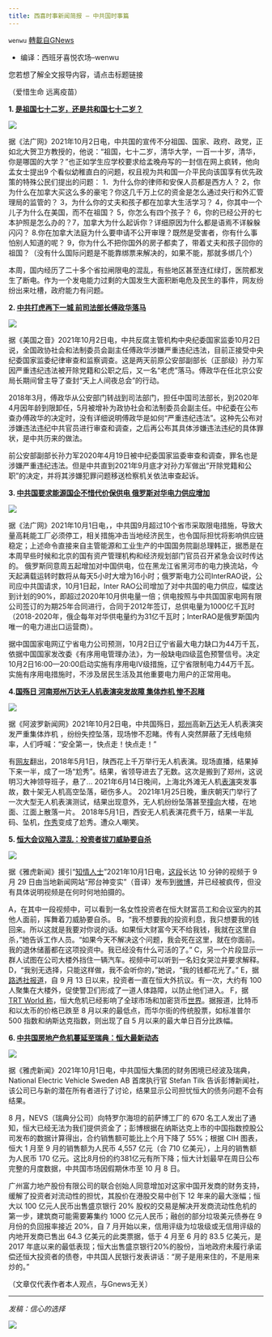 ```yaml
---
title: 西喜时事新闻简报 — 中共国时事篇
---
```

`wenwu` [轉載自GNews](https://gnews.org/zh-hans/1569408/)

- 编译：西班牙喜悦农场–wenwu


您若想了解全文报导内容，请点击标题链接

（爱惜生命 远离疫苗）

**1. [是祖国七十二岁，还是共和国七十二岁？](https://www.rfi.fr/cn/%E4%B8%93%E6%A0%8F%E6%A3%80%E7%B4%A2/%E5%BE%AE%E8%A8%80%E5%BE%AE%E8%AF%AD/20211002-%E6%98%AF%E7%A5%96%E5%9B%BD%E4%B8%83%E5%8D%81%E4%BA%8C%E5%B2%81%EF%BC%8C%E8%BF%98%E6%98%AF%E5%85%B1%E5%92%8C%E5%9B%BD%E4%B8%83%E5%8D%81%E4%BA%8C%E5%B2%81)**

![](https://assets.gnews.org/wp-content/uploads/2021/10/unknown-4.png)

据《法广网》2021年10月2日电，中共国的宣传不分祖国、国家、政府、政党，正如北大贺卫方教授的，他说：“祖国，七十二岁，清华大学，一百一十岁，清华，你是哪国的大学？”也正如学生应学校要求给孟晚舟写的一封信在网上疯转，他向孟女士提出9 个看似幼稚直白的问题，权且视为共和国一介平民向该国享有优先政策的特殊公民们提出的问题： 1．为什么你的律师和安保人员都是西方人？ 2，你为什么在加拿大买这么多的豪宅？你这几千万上亿的资金是怎么通过央行和外汇管理局的监管的？ 3，为什么你的丈夫和孩子都在加拿大生活学习？ 4，你其中一个儿子为什么在美国，而不在祖国？ 5，你怎么有四个孩子？ 6，你的已经公开的七本护照是怎么办的？7，加拿大为什么起诉你？详细原因为什么都是语焉不详躲躲闪闪？ 8.你在加拿大法庭为什么要申请不公开审理？既然是受害者，你有什么事怕别人知道的呢？ 9，你为什么不把你国外的房子都卖了，带着丈夫和孩子回你的祖国？（没有什么国际问题是不能靠绑票来解决的，如果不能，那就多绑几个）

本周，国内经历了二十多个省拉闸限电的混乱，有些地区甚至连红绿灯，医院都发生了断电。作为一个发电能力过剩的大国发生大面积断电危及民生的事件，网友纷纷出来吐槽，政府能力有问题。

**2. [中共打虎再下一城 前司法部长傅政华落马](https://www.voachinese.com/a/former-justice-minister-fu-zhenghua-under-investigation-20211002/6254418.html)**

![](https://assets.gnews.org/wp-content/uploads/2021/10/unknown-5.png)

据《美国之音》2021年10月2日电，中共反腐主管机构中央纪委国家监委10月2日说，全国政协社会和法制委员会副主任傅政华涉嫌严重违纪违法，目前正接受中央纪委国家监委纪律审查和监察调查。这是两天前原公安部副部长（正部级）孙力军因严重违纪违法被开除党籍和公职之后，又一名“老虎”落马。傅政华在任北京公安局长期间曾主导了查封“天上人间夜总会”的行动。

2018年3月，傅政华从公安部门转战到司法部门，担任中国司法部长，到2020年4月因年龄到限卸任，5月被增补为政协社会和法制委员会副主任。中纪委在公布查办傅政华的决定时，没有详细说明傅政华是如何“严重违纪违法”。这种先公布对涉嫌违法违纪中共官员进行审查和调查，之后再公布其具体涉嫌违法违纪的具体罪状，是中共历来的做法。

前公安部副部长孙力军2020年4月19日被中纪委国家监委审查和调查，罪名也是涉嫌严重违纪违法。但是中共直到2021年9月底才对孙力军做出“开除党籍和公职”的决定，并将其涉嫌犯罪问题移送检察机关依法审查起诉。

**3. [中共国要求能源国企不惜代价保供电 俄罗斯对华电力供应增加](https://www.rfi.fr/cn/%E4%B8%AD%E5%9B%BD/20211001-%E4%B8%AD%E5%9B%BD%E8%A6%81%E6%B1%82%E8%83%BD%E6%BA%90%E5%9B%BD%E4%BC%81%E4%B8%8D%E6%83%9C%E4%BB%A3%E4%BB%B7%E4%BF%9D%E4%BE%9B%E7%94%B5-%E4%BF%84%E7%BD%97%E6%96%AF%E5%AF%B9%E5%8D%8E%E7%94%B5%E5%8A%9B%E4%BE%9B%E5%BA%94%E5%A2%9E%E5%8A%A0)**

![](https://assets.gnews.org/wp-content/uploads/2021/10/unknown-8.png)

据《法广网》2021年10月1日电，，中共国9月超过10个省市采取限电措施，导致大量高耗能工厂必须停工，相关措施冲击当地经济民生，也令国际担忧将影响供应链稳定；上述命令直接来自主管能源和工业生产的中国国务院副总理韩正，据悉是在本周早些时候和北京的国有资产管理机构和经济规划部门官员召开紧急会议时传达的。 俄罗斯同意周五起增加对中国供电，位在黑龙江省黑河市的电力换流站，今天起满载运转时数将从每天5小时大增为16小时；俄罗斯电力公司InterRAO说，公司应中共国请求，10月1日起，Inter RAO公司增加了对中共国的电力供应，幅度达到计划的90%，即超过2020年10月供电量一倍；供电按照与中共国国家电网有限公司签订的为期25年合同进行，合同于2012年签订，总供电量为1000亿千瓦时（2018-2020年，俄企每年对华供电量约为31亿千瓦时；InterRAO是俄罗斯国内唯一的电力进出口运营商）。

据中国国家电网辽宁省电力公司预测，10月2日辽宁省最大电力缺口为44万千瓦，依据中国国家发改委《有序用电管理办法》，为一般缺电四级蓝色预警信号。决定10月2日16:00—20:00启动实施有序用电IV级措施，辽宁省限制电力44万千瓦。实施有序用电措施时，不涉及居民生活及其他重要电力用户的正常用电。

**4.[国殇日 河南郑州万达无人机表演突发故障 集体炸机 惨不忍睹](https://www.aboluowang.com/2021/1002/1654527.html)**

![](https://assets.gnews.org/wp-content/uploads/2021/10/unknown-9.png)

据《阿波罗新闻网》2021年10月2日电，中共国殇日，[郑州](https://www.aboluowang.com/tag/%E9%83%91%E5%B7%9E-1.html)高新[万达](https://www.aboluowang.com/tag/%E4%B8%87%E8%BE%BE-1.html)无人机表演突发严重集体炸机 ，纷纷失控坠落，现场惨不忍睹。传有人突然屏蔽了无线电频率，人们呼喊：“安全第一，快点走！快点走！”

有[网友](https://twitter.com/zhaoworld/status/1444172595893575683?s=20)翻出，2018年5月1日，陕西花上千万举行无人机表演。现场直播，结果掉下来一半，成了一场“尬秀”。结果，省领导进去了无数。这次是搬到了郑州，这说明习大神领导班子，悬了…
2021年6月14日晚间，上海北外滩无人机[表演](https://twitter.com/LiuLiu92266749/status/1405189736801525763?s=20)突发事故，数十架无人机高空坠落，砸伤多人。
2021年1月25日晚，重庆朝天门举行了一次大型无人机表演测试，结果出现意外，无人机纷纷坠落甚至[撞向](https://twitter.com/yangzhanqing/status/1354083156949954560?s=20)大楼，在地面、江面上散落一片。
2018年5月1日，西安无人机表演花费千万，结果一半乱码、坠机，[作秀](https://twitter.com/HuiiiCloud/status/992144882931154944?s=20)变成了尬秀。遭众人嘲笑。

**5. [恒大会议陷入混乱：投资者拔刀威胁要自杀](https://news.yahoo.com/nothing-left-live-evergrande-meeting-174442622.html)**

![](https://assets.gnews.org/wp-content/uploads/2021/10/unknown-6.png)

据《雅虎新闻》援引“[知情人士](https://www.businessinsider.com/evergrande-investors-confronting-staff-weibo-videos-2021-9)”2021年10月1日电，[这段](https://www.businessinsider.com/evergrande-investors-confronting-staff-weibo-videos-2021-9)长达 10 分钟的视频于 9 月 29 日由当地新闻网站“邢台神变实”（音译）发布到[微博](https://weibo.com/tv/show/1034:4686804914470973?from=old_pc_videoshow)，并已经被疯传，但没有具体说明视频是在何时何地拍摄的。

A，在其中一段视频中，可以看到一名女性投资者在恒大财富员工和会议室内的其他人面前，挥舞着刀威胁要自杀。
B，“我不想要我的投资利息，我只想要我的钱回来。所以这就是我要对你说的话。如果恒大财富今天不给我钱，我就在这里自杀，”她告诉工作人员。“如果今天不解决这个问题，我会死在这里，就在你面前。我的退休储蓄都在这项投资中。我已经没有什么可活的了。”
C，另一个片段显示一群人试图在公司大楼外挡住一辆汽车。视频中可以听到一名妇女哭泣并要求解释。
D，“我别无选择，只能这样做，我不会听你的，”她说，“我的钱都花光了。”
E，据 [路透社报道](https://www.reuters.com/world/china/disgruntled-china-evergrande-investors-crowd-headquarters-protest-2021-09-13/)，自 9 月 13 日以来，投资者一直在恒大外抗议。有一次，大约有 100 人聚集在大楼外，促使警卫们形成了一道人体路障，以防止他们进入。
F，据 [TRT World 称](https://www.trtworld.com/magazine/how-the-chinese-evergrande-crisis-affects-global-markets-50122)，恒大危机已经影响了全球市场和加密货币[世界](https://www.trtworld.com/magazine/how-the-chinese-evergrande-crisis-affects-global-markets-50122)。据报道，比特币和以太币的价格已跌至 8 月以来的最低点，而华尔街的传统股票，如标准普尔 500 指数和纳斯达克指数，则出现了自 5 月以来的最大单日百分比跌幅。

**6. [中共国房地产危机蔓延至瑞典：恒大最新动态](https://news.yahoo.com/fitch-cuts-rating-again-coupon-050845340.html)**

![](https://assets.gnews.org/wp-content/uploads/2021/10/unknown-7.png)

据《雅虎新闻》2021年10月1日电，中共国恒大集团的财务困境已经波及瑞典，National Electric Vehicle Sweden AB 首席执行官 Stefan Tilk 告诉彭博新闻社，该公司已与新的潜在所有者进行了讨论，结果显示公司担忧恒大的债务问题不会有结果。

8 月，NEVS（瑞典分公司）向特罗尔海坦的前萨博工厂的 670 名工人发出了通知，恒大已经无法为我们提供资金了；彭博根据在纳斯达克上市的中国指数控股公司发布的数据计算得出，合约销售额可能比上个月下降了 55%；根据 CIH 图表，恒大 1 月至 9 月的销售额为人民币 4,557 亿元（合 710 亿美元），上月的销售额为人民币 170 亿元。这比8月份的约381亿元有所下降；恒大计划最早在周日公布完整的月度数据，中共国市场因假期休市至 10 月 8 日。

广州富力地产股份有限公司的联合创始人同意增加对这家中国开发商的财务支持，缓解了投资者对流动性的担忧，其股价在港股交易中创下 12 年来的最大涨幅；恒大以 100 亿元人民币出售盛京银行 20% 股权的交易是解决开发商流动性危机的第一步，建筑商可能需要筹集约 1000 亿元人民币；融创的部分垃圾美元债券在 9 月份的负回报率接近 20%，自 7 月开始以来，信用评级为垃圾级或无信用评级的内地开发商已售出 64.3 亿美元的此类票据，低于 4 月至 6 月的 83.5 亿美元，是 2017 年底以来的最低表现；恒大出售盛京银行20%的股份，当地政府未履行承诺偿还恒大投资者的债卷，中共国人民银行发表讲话：“房子是用来住的，不是用来炒的。”

（文章仅代表作者本人观点，与Gnews无关）

* * *

*发稿：信心的选择*

![](https://assets.gnews.org/wp-content/uploads/2021/10/GNEWS_CH.-1.jpeg)
